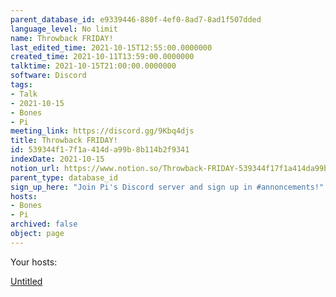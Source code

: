 ```yaml
---
parent_database_id: e9339446-880f-4ef0-8ad7-8ad1f507dded
language_level: No limit
name: Throwback FRIDAY!
last_edited_time: 2021-10-15T12:55:00.0000000
created_time: 2021-10-11T13:59:00.0000000
talktime: 2021-10-15T21:00:00.0000000
software: Discord
tags:
- Talk
- 2021-10-15
- Bones
- Pi
meeting_link: https://discord.gg/9Kbq4djs
title: Throwback FRIDAY!
id: 539344f1-7f1a-414d-a99b-8b114b2f9341
indexDate: 2021-10-15
notion_url: https://www.notion.so/Throwback-FRIDAY-539344f17f1a414da99b8b114b2f9341
parent_type: database_id
sign_up_here: "Join Pi's Discord server and sign up in #annoncements!"
hosts:
- Bones
- Pi
archived: false
object: page
---
```




Your hosts:

[Untitled](https://www.notion.so/482e61b02b9c4456b2b4fe86bb7544c6)   





